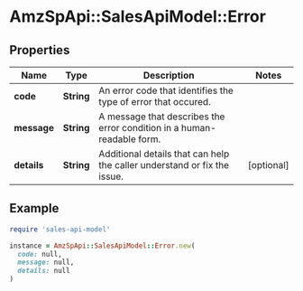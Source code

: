 # AmzSpApi::SalesApiModel::Error

## Properties

| Name | Type | Description | Notes |
| ---- | ---- | ----------- | ----- |
| **code** | **String** | An error code that identifies the type of error that occured. |  |
| **message** | **String** | A message that describes the error condition in a human-readable form. |  |
| **details** | **String** | Additional details that can help the caller understand or fix the issue. | [optional] |

## Example

```ruby
require 'sales-api-model'

instance = AmzSpApi::SalesApiModel::Error.new(
  code: null,
  message: null,
  details: null
)
```

